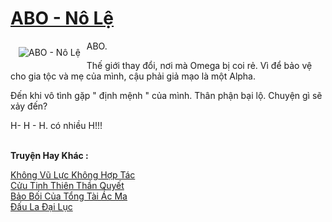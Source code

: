 <a href="https://utruyen.com/abo-no-le/18859/" title="ABO - Nô Lệ"><h1>ABO - Nô Lệ</h1></a><div style="display:table"><img align="right" style="float: left; padding: 10px;" src="https://utruyen.com/images/story/200x260/abo-no-le.jpg" alt="ABO - Nô Lệ">ABO.<p></p>Thế giới thay đổi, nơi mà Omega bị coi rẻ. Vì để bảo vệ cho gia tộc và mẹ của mình, cậu phải giả mạo là một Alpha.<p></p>Đến khi vô tình gặp " định mệnh " của mình. Thân phận bại lộ. Chuyện gì sẽ xảy đến?<p></p>H- H - H. có nhiều H!!!</div><p><br><b>Truyện Hay Khác :</b></p><a href="https://utruyen.com/khong-vu-luc-khong-hop-tac/18811/" alt="Không Vũ Lực Không Hợp Tác">Không Vũ Lực Không Hợp Tác</a><br/><a href="https://truyenhot2020.wordpress.com/2019/12/11/cuu-tinh-thien-than-quyet/" alt="Cửu Tinh Thiên Thần Quyết">Cửu Tinh Thiên Thần Quyết</a><br/><a href="https://github.com/quanluxury/truyenhot/tree/master/truyenhay/17576/" alt="Bảo Bối Của Tổng Tài Ác Ma">Bảo Bối Của Tổng Tài Ác Ma</a><br/><a href="https://github.com/quanluxury/truyenhot/tree/master/truyenhay/373/" alt="Đấu La Đại Lục">Đấu La Đại Lục</a><br/>